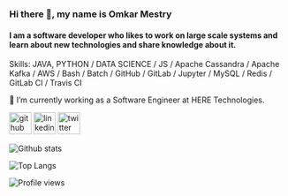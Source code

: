 ### Hi there 👋, my name is Omkar Mestry

#### I am a software developer who likes to work on large scale systems and learn about new technologies and share knowledge about it.

Skills: JAVA, PYTHON / DATA SCIENCE / JS / Apache Cassandra / Apache Kafka / AWS / Bash / Batch / GitHub / GitLab / Jupyter / MySQL / Redis / GitLab CI / Travis CI

🌱 I’m currently working as a Software Engineer at HERE Technologies.

[<img src='https://cdn.jsdelivr.net/npm/simple-icons@3.0.1/icons/github.svg' alt='github' height='40'>](https://github.com/omanges)  [<img src='https://cdn.jsdelivr.net/npm/simple-icons@3.0.1/icons/linkedin.svg' alt='linkedin' height='40'>](https://www.linkedin.com/in/omkar-mestry-851477a5/)  [<img src='https://cdn.jsdelivr.net/npm/simple-icons@3.0.1/icons/twitter.svg' alt='twitter' height='40'>](https://twitter.com/omanges333)  

![Github stats](https://github-readme-stats.vercel.app/api?username=omanges&show_icons=true)

![Top Langs](https://github-readme-stats.vercel.app/api/top-langs/?username=omanges&hide=TeX&layout=compact)

![Profile views](https://gpvc.arturio.dev/omanges)
